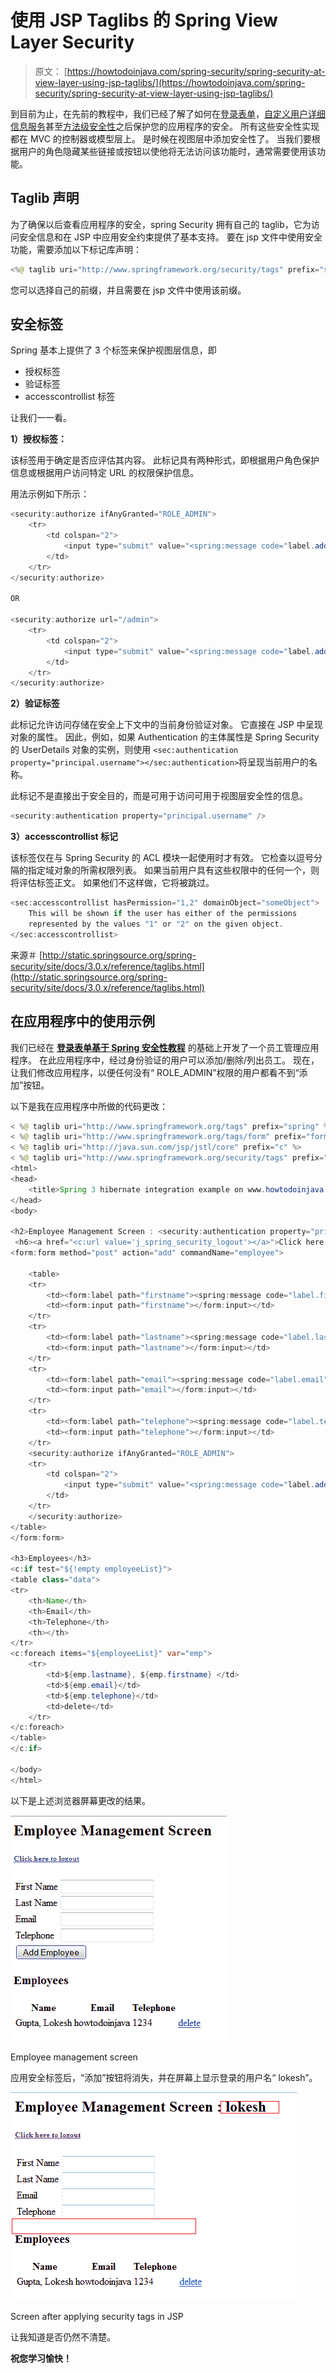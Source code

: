 # 使用 JSP Taglibs 的 Spring View Layer Security

> 原文： [https://howtodoinjava.com/spring-security/spring-security-at-view-layer-using-jsp-taglibs/](https://howtodoinjava.com/spring-security/spring-security-at-view-layer-using-jsp-taglibs/)

到目前为止，在先前的教程中，我们已经了解了如何在[登录表单](//howtodoinjava.com/spring/spring-security/login-form-based-spring-3-security-example/)，[自定义用户详细信息服务](//howtodoinjava.com/spring/spring-security/custom-userdetailsservice-example-for-spring-3-security/)甚至[方法级安全性](//howtodoinjava.com/spring/spring-security/spring-3-method-level-security-example-using-preauthorize-and-secured/)之后保护您的应用程序的安全。 所有这些安全性实现都在 MVC 的控制器或模型层上。 是时候在视图层中添加安全性了。 当我们要根据用户的角色隐藏某些链接或按钮以使他将无法访问该功能时，通常需要使用该功能。

## **Taglib 声明**

为了确保以后查看应用程序的安全，spring Security 拥有自己的 taglib，它为访问安全信息和在 JSP 中应用安全约束提供了基本支持。 要在 jsp 文件中使用安全功能，需要添加以下标记库声明：

```java
<%@ taglib uri="http://www.springframework.org/security/tags" prefix="security" %>
```

您可以选择自己的前缀，并且需要在 jsp 文件中使用该前缀。

## **安全标签**

Spring 基本上提供了 3 个标签来保护视图层信息，即

*   授权标签
*   验证标签
*   accesscontrollist 标签

让我们一一看。

**1）授权标签：**

该标签用于确定是否应评估其内容。 此标记具有两种形式，即根据用户角色保护信息或根据用户访问特定 URL 的权限保护信息。

用法示例如下所示：

```java
<security:authorize ifAnyGranted="ROLE_ADMIN">
    <tr>
        <td colspan="2">
            <input type="submit" value="<spring:message code="label.add"/>"/>
        </td>
    </tr>
</security:authorize>

OR

<security:authorize url="/admin">
    <tr>
        <td colspan="2">
            <input type="submit" value="<spring:message code="label.add"/>"/>
        </td>
    </tr>
</security:authorize>

```

**2）验证标签**

此标记允许访问存储在安全上下文中的当前身份验证对象。 它直接在 JSP 中呈现对象的属性。 因此，例如，如果 Authentication 的主体属性是 Spring Security 的 UserDetails 对象的实例，则使用 `<sec:authentication property="principal.username"></sec:authentication>`将呈现当前用户的名称。

此标记不是直接出于安全目的，而是可用于访问可用于视图层安全性的信息。

```java
<security:authentication property="principal.username" />
```

**3）accesscontrollist 标记**

该标签仅在与 Spring Security 的 ACL 模块一起使用时才有效。 它检查以逗号分隔的指定域对象的所需权限列表。 如果当前用户具有这些权限中的任何一个，则将评估标签正文。 如果他们不这样做，它将被跳过。

```java
<sec:accesscontrollist hasPermission="1,2" domainObject="someObject">
	This will be shown if the user has either of the permissions
	represented by the values "1" or "2" on the given object.
</sec:accesscontrollist>

```

来源＃ [http://static.springsource.org/spring-security/site/docs/3.0.x/reference/taglibs.html](http://static.springsource.org/spring-security/site/docs/3.0.x/reference/taglibs.html)

## **在应用程序**中的使用示例

我们已经在 [**登录表单基于 Spring 安全性教程**](//howtodoinjava.com/spring/spring-security/login-form-based-spring-3-security-example/) 的基础上开发了一个员工管理应用程序。 在此应用程序中，经过身份验证的用户可以添加/删除/列出员工。 现在，让我们修改应用程序，以便任何没有“ ROLE_ADMIN”权限的用户都看不到“添加”按钮。

以下是我在应用程序中所做的代码更改：

```java
< %@ taglib uri="http://www.springframework.org/tags" prefix="spring" %>
< %@ taglib uri="http://www.springframework.org/tags/form" prefix="form" %>
< %@ taglib uri="http://java.sun.com/jsp/jstl/core" prefix="c" %>
< %@ taglib uri="http://www.springframework.org/security/tags" prefix="security" %>
<html>
<head>
    <title>Spring 3 hibernate integration example on www.howtodoinjava.com</title>
</head>
<body>

<h2>Employee Management Screen : <security:authentication property="principal.username"></security:authentication></h2>
 <h6><a href="<c:url value='j_spring_security_logout'></a>">Click here to logout</h6>
<form:form method="post" action="add" commandName="employee">

    <table>
    <tr>
        <td><form:label path="firstname"><spring:message code="label.firstname"></spring:message></form:label></td>
        <td><form:input path="firstname"></form:input></td>
    </tr>
    <tr>
        <td><form:label path="lastname"><spring:message code="label.lastname"></spring:message></form:label></td>
        <td><form:input path="lastname"></form:input></td>
    </tr>
    <tr>
        <td><form:label path="email"><spring:message code="label.email"></spring:message></form:label></td>
        <td><form:input path="email"></form:input></td>
    </tr>
    <tr>
        <td><form:label path="telephone"><spring:message code="label.telephone"></spring:message></form:label></td>
        <td><form:input path="telephone"></form:input></td>
    </tr>
    <security:authorize ifAnyGranted="ROLE_ADMIN">
    <tr>
        <td colspan="2">
            <input type="submit" value="<spring:message code="label.add"/>"/>
        </td>
    </tr>
    </security:authorize>
</table>
</form:form>

<h3>Employees</h3>
<c:if test="${!empty employeeList}">
<table class="data">
<tr>
    <th>Name</th>
    <th>Email</th>
    <th>Telephone</th>
    <th></th>
</tr>
<c:foreach items="${employeeList}" var="emp">
    <tr>
        <td>${emp.lastname}, ${emp.firstname} </td>
        <td>${emp.email}</td>
        <td>${emp.telephone}</td>
        <td>delete</td>
    </tr>
</c:foreach>
</table>
</c:if>

</body>
</html>

```

以下是上述浏览器屏幕更改的结果。

[![Employee management screen](img/641b7f2a3473a963873905bb4bfe8c5c.jpg)](https://howtodoinjava.files.wordpress.com/2013/04/employee-management-screen.png)

Employee management screen

应用安全标签后，“添加”按钮将消失，并在屏幕上显示登录的用户名“ lokesh”。

[![Spring jsp tags demo](img/1a8bd4b18b1fc5520f692f1434faac2b.jpg)](https://howtodoinjava.files.wordpress.com/2013/04/spring-jsp-tags-demo.png)

Screen after applying security tags in JSP

让我知道是否仍然不清楚。

**祝您学习愉快！**